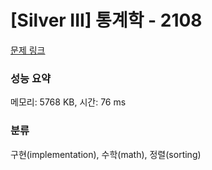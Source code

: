 # [Silver III] 통계학 - 2108 

[문제 링크](https://www.acmicpc.net/problem/2108) 

### 성능 요약

메모리: 5768 KB, 시간: 76 ms

### 분류

구현(implementation), 수학(math), 정렬(sorting)

